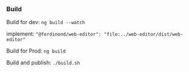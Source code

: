 ### Build

Build for dev:
`ng build --watch`

implement: 
`"@ferdinond/web-editor": "file:../web-editor/dist/web-editor"`

Build for Prod:
`ng build`

Build and publish: `./build.sh`
